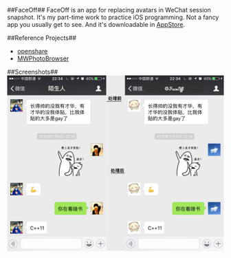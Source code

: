 ##FaceOff##
FaceOff is an app for replacing avatars in WeChat session snapshot. It's my part-time work to practice iOS programming. Not a fancy app you usually get to see. And it's downloadable in [AppStore](https://appsto.re/cn/_zfM_.i).



##Reference Projects##
- [openshare](https://github.com/100apps/openshare)
- [MWPhotoBrowser](https://github.com/mwaterfall/MWPhotoBrowser)

##Screenshots##
![screenshot](https://raw.githubusercontent.com/zryfish/FaceOff/master/FaceOff/toturial-1.png)

